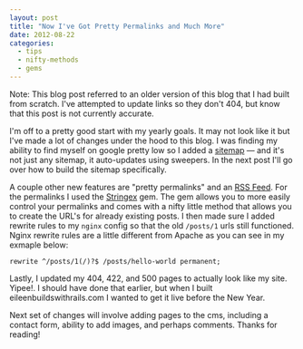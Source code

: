 ```yaml
---
layout: post
title: "Now I've Got Pretty Permalinks and Much More"
date: 2012-08-22
categories:
  - tips
  - nifty-methods
  - gems
---
```


<p>Note: This blog post referred to an older version of this blog that I had built from scratch. I've attempted to update links so they don't 404, but know that this post is not currently accurate.</p>

<p>I'm off to a pretty good start with my yearly goals. It may not look like it but I've made a lot of changes under the hood to this blog. I was finding my ability to find myself on google pretty low so I added a <a href="/sitemap.xml">sitemap</a> &mdash; and it's not just any sitemap, it auto-updates using sweepers. In the next post I'll go over how to build the sitemap specifically.</p>
<p>A couple other new features are "pretty permalinks" and an <a href="/feed.xml">RSS Feed</a>. For the permalinks I used the <a href="https://github.com/rsl/stringex" target="_blank">Stringex</a> gem. The gem allows you to more easily control your permalinks and comes with a nifty little method that allows you to create the URL's for already existing posts. I then made sure I added rewrite rules to my <code>nginx</code> config so that the old <code>/posts/1</code> urls still functioned. Nginx rewrite rules are a little different from Apache as you can see in my exmaple below:</p>
<p><code>rewrite ^/posts/1(/)?$ /posts/hello-world permanent;</code></p>
<p>Lastly, I updated my 404, 422, and 500 pages to actually look like my site. Yipee!. I should have done that earlier, but when I built eileenbuildswithrails.com I wanted to get it live before the New Year.</p>
<p>Next set of changes will involve adding pages to the cms, including a contact form, ability to add images, and perhaps comments. Thanks for reading!</p>
